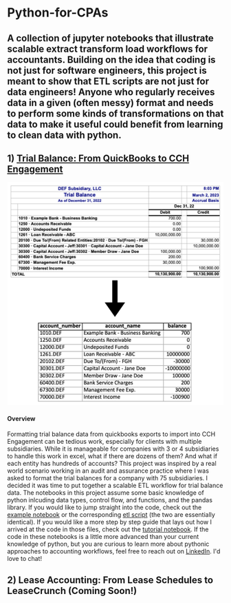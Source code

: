 # Python-for-CPAs

A collection of jupyter notebooks that illustrate scalable extract transform load workflows for accountants. Building on the idea that coding is not just for software engineers, this project is meant to show that ETL scripts are not just for data engineers! Anyone who regularly receives data in a given (often messy) format and needs to perform some kinds of transformations on that data to make it useful could benefit from learning to clean data with python.
---
## 1) [Trial Balance: From QuickBooks to CCH Engagement](https://github.com/jacxson/Trial-Balance-Formatting)
![](images/tb_transform.png)
#### Overview
Formatting trial balance data from quickbooks exports to import into CCH Engagement can be tedious work, especially for clients with multiple subsidiaries. While it is manageable for companies with 3 or 4 subsidiaries to handle this work in excel, what if there are dozens of them? And what if each entity has hundreds of accounts? This project was inspired by a real world scenario working in an audit and assurance practice where I was asked to format the trial balances for a company with 75 subsidiaries. I decided it was time to put together a scalable ETL workflow for trial balance data. The notebooks in this project assume some basic knowledge of python inlcuding data types, control flow, and functions, and the pandas library. If you would like to jump straight into the code, check out the [example notebook](https://github.com/jacxson/Trial-Balance-Formatting/blob/main/example_notebook_tb_formatting.ipynb) or the corresponding [etl script](https://github.com/jacxson/Trial-Balance-Formatting/blob/main/trial_balance_etl.py) (the two are essentially identical). If you would like a more step by step guide that lays out how I arrived at the code in those files, check out the [tutorial notebook](https://github.com/jacxson/Trial-Balance-Formatting/blob/main/tutorial_notebook_tb_formatting.ipynb). If the code in these notebooks is a little more advanced than your current knowledge of python, but you are curious to learn more about pythonic approaches to accounting workflows, feel free to reach out on [LinkedIn](https://www.linkedin.com/in/jacxson). I'd love to chat!

## 2) Lease Accounting: From Lease Schedules to LeaseCrunch (Coming Soon!)

